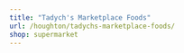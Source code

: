 ```yaml
---
title: "Tadych's Marketplace Foods"
url: /houghton/tadychs-marketplace-foods/
shop: supermarket
---
```

